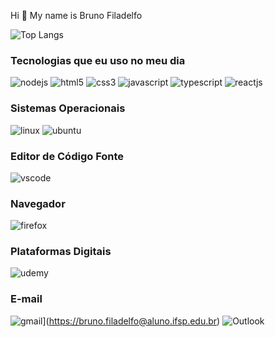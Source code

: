 Hi 👋 My name is Bruno Filadelfo

![Top Langs](https://github-readme-stats.vercel.app/api/top-langs/?username=Bruno-Filadelfo)

### Tecnologias que eu uso no meu dia

![nodejs](https://img.shields.io/badge/Node.js-43853D?style=for-the-badge&logo=node.js&logoColor=white)
![html5](https://img.shields.io/badge/HTML5-E34F26?style=for-the-badge&logo=html5&logoColor=white)
![css3](https://img.shields.io/badge/CSS3-1572B6?style=for-the-badge&logo=css3&logoColor=white)
![javascript](https://img.shields.io/badge/JavaScript-F7DF1E?style=for-the-badge&logo=javascript&logoColor=black)
![typescript](https://img.shields.io/badge/TypeScript-007ACC?style=for-the-badge&logo=typescript&logoColor=white)
![reactjs](https://img.shields.io/badge/React-20232A?style=for-the-badge&logo=react&logoColor=61DAFB)

### Sistemas Operacionais 

![linux](https://img.shields.io/badge/Linux-FCC624?style=for-the-badge&logo=linux&logoColor=black)
![ubuntu](https://img.shields.io/badge/Ubuntu-E95420?style=for-the-badge&logo=ubuntu&logoColor=white)


### Editor de Código Fonte

![vscode](https://img.shields.io/badge/Visual_Studio_Code-0078D4?style=for-the-badge&logo=visual%20studio%20code&logoColor=white)

### Navegador

![firefox](https://img.shields.io/badge/Firefox_Browser-FF7139?style=for-the-badge&logo=Firefox-Browser&logoColor=white)




### Plataformas Digitais 

![udemy](https://img.shields.io/badge/Udemy-EC5252?style=for-the-badge&logo=Udemy&logoColor=white)



    
    
    
 ### E-mail
 
 ![gmail](https://img.shields.io/badge/Gmail-D14836?style=for-the-badge&logo=gmail&logoColor=white)](https://bruno.filadelfo@aluno.ifsp.edu.br)
 ![Outlook](https://img.shields.io/badge/Microsoft_Outlook-0078D4?style=for-the-badge&logo=microsoft-outlook&logoColor=white)
 
 
     	
      
       	
        
         
          
           	
            
            
            
             	
